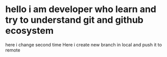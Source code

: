 # hello i am developer who learn and try to understand git and github ecosystem

here i change second time
Here i create new branch in local and push it to remote
